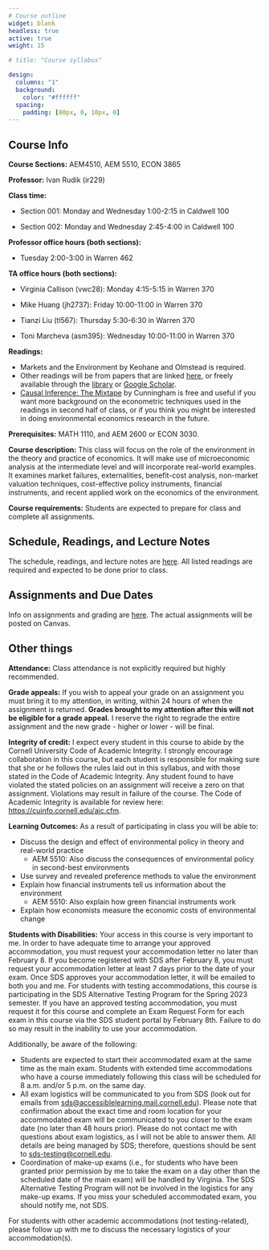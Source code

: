 ```yaml
---
# Course outline
widget: blank
headless: true
active: true
weight: 15

# title: "Course syllabus"

design: 
  columns: "1"
  background:
    color: "#ffffff"
  spacing:
    padding: [00px, 0, 10px, 0]
---
```


## Course Info

**Course Sections:** AEM4510, AEM 5510, ECON 3865

**Professor:** Ivan Rudik (ir229)

**Class time:**

- Section 001: Monday and Wednesday 1:00-2:15 in Caldwell 100

- Section 002: Monday and Wednesday 2:45-4:00 in Caldwell 100

**Professor office hours (both sections):**

- Tuesday 2:00-3:00 in Warren 462

**TA office hours (both sections):**

- Virginia Callison (vwc28): Monday 4:15-5:15 in Warren 370

- Mike Huang (jh2737): Friday 10:00-11:00 in Warren 370

- Tianzi Liu (tl567): Thursday 5:30-6:30 in Warren 370

- Toni Marcheva (asm395): Wednesday 10:00-11:00 in Warren 370

**Readings:**

- Markets and the Environment by Keohane and Olmstead is required.
- Other readings will be from papers that are linked [here](/lecture-notes/), or freely available through the [library](https://www.library.cornell.edu/) or [Google Scholar](https://scholar.google.com/).
- [Causal Inference: The Mixtape](https://mixtape.scunning.com/) by Cunningham is free and useful if you want more background on the econometric techniques used in the readings in second half of class, or if you think you might be interested in doing environmental economics research in the future.

**Prerequisites:** MATH 1110, and AEM 2600 or ECON 3030.

**Course description:** This class will focus on the role of the environment in the theory and practice of economics. It will make use of microeconomic analysis at the intermediate level and will incorporate real-world examples. It examines market failures, externalities, benefit-cost analysis, non-market valuation techniques, cost-effective policy instruments, financial instruments, and recent applied work on the economics of the environment. 

**Course requirements:** Students are expected to prepare for class and complete all assignments.

## Schedule, Readings, and Lecture Notes

The schedule, readings, and lecture notes are [here](/lecture-notes/). All listed readings are required and expected to be done prior to class.

## Assignments and Due Dates

Info on assignments and grading are [here](/assignments/). The actual assignments will be posted on Canvas.

## Other things

**Attendance:** Class attendance is not explicitly required but highly recommended.

**Grade appeals:** If you wish to appeal your grade on an assignment you must bring it to my attention, in writing, within 24 hours of when the assignment is returned.  **Grades brought to my attention after this will not be eligible for a grade appeal.** I reserve the right to regrade the entire assignment and the new grade - higher or lower - will be final.

**Integrity of credit:** I expect every student in this course to abide by the Cornell University Code of Academic Integrity. I strongly encourage collaboration in this course, but each student is responsible for making sure that she or he follows the rules laid out in this syllabus, and with those stated in the Code of Academic Integrity. Any student found to have violated the stated policies on an assignment will receive a zero on that assignment. Violations may result in failure of the course. The Code of Academic Integrity is available for review here: https://cuinfo.cornell.edu/aic.cfm.

<!-- **Coding:** We will be using [RStudio Cloud](https://rstudio.cloud) for coding. You should not need to install or download anything for what we do in class or for problem sets. If you prefer to do the work on your actual computer install R and RStudio.  -->

**Learning Outcomes:** As a result of participating in class you will be able to:
  - Discuss the design and effect of environmental policy in theory and real-world practice
      - AEM 5510: Also discuss the consequences of environmental policy in second-best environments
  - Use survey and revealed preference methods to value the environment
  - Explain how financial instruments tell us information about the environment
      - AEM 5510: Also explain how green financial instruments work
  - Explain how economists measure the economic costs of environmental change


**Students with Disabilities:** Your access in this course is very important to me.  In order to have adequate time to arrange your approved accommodation, you must request your accommodation letter no later than February 8. If you become registered with SDS after February 8, you must request your accommodation letter at least 7 days prior to the date of your exam.
Once SDS approves your accommodation letter, it will be emailed to both you and me. 
For students with testing accommodations, this course is participating in the SDS Alternative Testing Program for the Spring 2023 semester. If you have an approved testing accommodation, you must request it for this course and complete an Exam Request Form for each exam in this course via the SDS student portal by February 8th. Failure to do so may result in the inability to use your accommodation. 

Additionally, be aware of the following:
- Students are expected to start their accommodated exam at the same time as the main exam. Students with extended time accommodations who have a course immediately following this class will be scheduled for 8 a.m. and/or 5 p.m. on the same day. 
- All exam logistics will be communicated to you from SDS (look out for emails from sds@accessiblelearning.mail.cornell.edu). Please note that confirmation about the exact time and room location for your accommodated exam will be communicated to you closer to the exam date (no later than 48 hours prior). Please do not contact me with questions about exam logistics, as I will not be able to answer them. All details are being managed by SDS; therefore, questions should be sent to sds-testing@cornell.edu.
- Coordination of make-up exams (i.e., for students who have been granted prior permission by me to take the exam on a day other than the scheduled date of the main exam) will be handled by Virginia. The SDS Alternative Testing Program will not be involved in the logistics for any make-up exams. If you miss your scheduled accommodated exam, you should notify me, not SDS. 

For students with other academic accommodations (not testing-related), please follow up with me to discuss the necessary logistics of your accommodation(s).